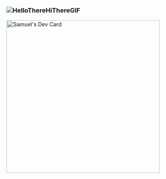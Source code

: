 ### ![HelloThereHiThereGIF](https://github.com/Shmuel790/Shmuel790/assets/24437263/1517972f-5105-4486-9f98-52dd9cd5550d)


<a href="https://app.daily.dev/samu_j"><img src="https://api.daily.dev/devcards/f09b94a22adb43818495b1c83874205c.png?r=snr" width="400" alt="Samuel's Dev Card"/></a>

<!--
**Shmuel790/Shmuel790** is a ✨ _special_ ✨ repository because its `README.md` (this file) appears on your GitHub profile.

Here are some ideas to get you started:

- 🔭 I’m currently working on ...
- 🌱 I’m currently learning ...
- 👯 I’m looking to collaborate on ...
- 🤔 I’m looking for help with ...
- 💬 Ask me about ...
- 📫 How to reach me: ...
- 😄 Pronouns: ...
- ⚡ Fun fact: ...
-->
